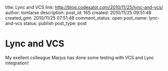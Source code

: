 title: Lync and VCS
link: http://blog.codesalot.com/2010/11/25/lync-and-vcs/
author: tomlarse
description: 
post_id: 165
created: 2010/11/25 09:51:48
created_gmt: 2010/11/25 07:51:48
comment_status: open
post_name: lync-and-vcs
status: publish
post_type: post

# Lync and VCS

My exellent colleague Marjus has done some testing with VCS and Lync integration!